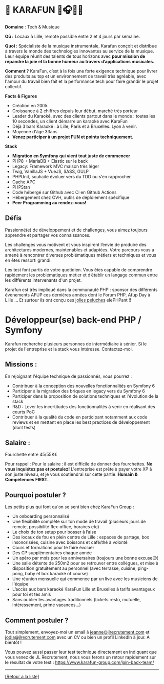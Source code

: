 # 🎤 KARAFUN 🎤🎧🎶🎸

**Domaine :** Tech & Musique

**Où :** Locaux à Lille, remote possible entre 2 et 4 jours par semaine.

**Quoi :** Spécialiste de la musique instrumentale, Karafun conçoit et distribue à travers le monde des technologies innovantes au service de la musique. Leur équipe réunit des talents de tous horizons avec **pour mission de répandre la joie et la bonne humeur au travers d’applications musicales.**

**Comment ?** 
KaraFun, c’est à la fois une forte exigence technique pour livrer des produits au top et un environnement de travail très agréable, avec l'amour du travail bien fait et la performance tech pour faire grandir le projet collectif.

**Facts & Figures**

* Création en 2005
* Croissance à 2 chiffres depuis leur début, marché très porteur
* Leader du Karaoké, avec des clients partout dans le monde : toutes les 10 secondes, un client démarre un karaoké avec KaraFun
* Déjà 3 bars Karaoké : à Lille, Paris et à Bruxelles. Lyon à venir. 
* Moyenne d'âge 33ans
* **Venez participer à un projet FUN et pointu techniquement.**

**Stack**

* **Migration en Symfony qui vient tout juste de commencer**
* PHP8 + MariaDB + Elastic sur le back
* Legacy: Framework MVC maison très léger
* Twig, VanillaJS + VueJS, SASS, GULP
* PHPUnit, souhaite évoluer vers du TDD ou s'en rapprocher
* Cache APC
* PHPStan
* Code hébergé sur Github avec CI en Github Actions
* Hébergement chez OVH, outils de déploiement spécifique
* **Peer Programming au rendez-vous!**


## Défis 

Passionné(e) de développement et de challenges, vous aimez toujours apprendre et partager vos connaissances.

Les challenges vous motivent et vous inspirent l’envie de produire des architectures modernes, maintenables et adaptées. Votre parcours vous a amené à rencontrer diverses problématiques métiers et techniques et vous en êtes ressorti grandi.

Les test font partis de votre quotidien. Vous êtes capable de comprendre rapidement les problématiques métier et d’établir un langage commun entre les différents intervenants d'un projet.

Karafun est très impliqué dans la communauté PHP : sponsor des différents évènements AFUP ces dernières années dont le Forum PHP, Afup Day à Lille ... Et surtour ils ont conçu ces [jolies peluches](https://twitter.com/karafungroup/status/1529037981545336833/photo/1 "jolies peluches") elePHPant !! 


# Développeur(se) back-end PHP / Symfony 

Karafun recherche plusieurs personnes de intermédiaire à sénior. Si le projet de l'entreprise et la stack vous intéresse. Contactez-moi.

 
## Missions :

En rejoignant l'équipe technique de passionnés, vous pourrez :

* Contribuer à la conception des nouvelles fonctionnalités en Symfony 6
* Participer à la migration des briques en legacy vers du Symfony 6
* Participer dans la proposition de solutions techniques et l'évolution de la stack
* R&D : Lever les incertitudes des fonctionnalités à venir en réalisant des courts PoC
* Contribuer à la qualité du code en participant notamment aux code reviews et en mettant en place les best practices de développement (dont tests)


## Salaire :

Fourchette entre 45/55K€

Pour rappel :  Pour le salaire : il est difficile de donner des fourchettes. **Ne vous inquiétez pas et postulez!** L'entreprise est prête à payer votre XP à son juste niveau, et je vous soutiendrai sur cette partie. **Humain & Compétences FIRST.**


## Pourquoi postuler ?

Les petits plus qui font qu'on se sent bien chez KaraFun Group :

* Un onboarding personnalisé
* Une flexibilité complète sur ton mode de travail (plusieurs jours de remote, possibilité flex-office, horaires etc)
* Le choix de ton setup pour bosser à l’aise
* Des locaux de fou en plein centre de Lille : espaces de partage, box insonorisées, cuisine avec boissons et café/thé à volonté
* Cours et formations pour te faire évoluer
* Des CP supplémentaires chaque année
* Un apéro par mois pour les anniversaires (toujours une bonne excuse😉)
* Une salle détente de 250m2 pour se retrouver entre collègues, et mise à disposition gratuitement au personnel (avec terrasse, cuisine, ping-pong, baby et box karaoké of course)
* Une réunion mensuelle qui commence par un live avec les musiciens de l'équipe
* L’accès aux bars karaoké KaraFun Lille et Bruxelles à tarifs avantageux pour toi et tes amis
* Sans oublier les avantages traditionnels (tickets resto, mutuelle, intéressement, prime vacances...)

## Comment postuler ?

Tout simplement, envoyez-moi un email à jeanne@jlrecrutement.com et jodia@jlrecrutement.com avec un CV ou bien un profil LinkedIn à jour. À bientôt ! 

Vous pouvez aussi passer leur test technique directement en indiquant que vous venez de JL Recrutement, nous vous ferons un retour rapidement sur le résultat de votre test : https://www.karafun-group.com/join-back-team/


----
<a href="https://github.com/jlondiche/job-board-php/blob/master/README.md">[Retour a la liste]</a>


